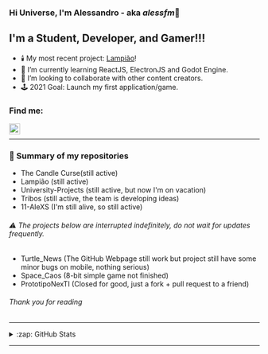 ### Hi Universe, I'm Alessandro - aka *alessfm*👋

## I'm a Student, Developer, and Gamer!!!

- 🕯️ My most recent project: [Lampião][Lamp]!
- 📝 I’m currently learning ReactJS, ElectronJS and Godot Engine.
- 🤝 I’m looking to collaborate with other content creators.
- 🕹️ 2021 Goal: Launch my first application/game.

### Find me:

[<img align="left" alt="Alessandro Malheiro | LinkedIn" width="22px" src="https://cdn.jsdelivr.net/npm/simple-icons@v3/icons/linkedin.svg" />][linkedin]
<br />

***

### 🔖 Summary of my repositories

- The Candle Curse(still active)
- Lampião (still active)
- University-Projects (still active, but now I'm on vacation)
- Tribos (still active, the team is developing ideas)
- 11-AleXS (I'm still alive, so still active)

###### ⚠️ The projects below are interrupted indefinitely, do not wait for updates frequently.

- Turtle_News (The GitHub Webpage still work but project still have some minor bugs on mobile, nothing serious)
- Space_Caos (8-bit simple game not finished) 
- PrototipoNexTI (Closed for good, just a fork + pull request to a friend)

###### Thank you for reading

***

<details>
  <summary>:zap: GitHub Stats</summary>
  <img align="left" alt="codeSTACKr's GitHub Stats" src="https://github-readme-stats.vercel.app/api?username=11-AleXS&show_icons=true&hide_border=true&theme=algolia" />
</details>

---

[linkedin]: https://www.linkedin.com/in/alessandro-malheiro/
[Lamp]: https://github.com/11-AleXS/Lamp
